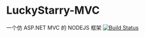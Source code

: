 # LuckyStarry-MVC

一个仿 ASP.NET MVC 的 NODEJS 框架
[![Build Status](https://www.travis-ci.org/LuckyStarry/luckystarry-mvc.svg)](https://www.travis-ci.org/LuckyStarry/luckystarry-mvc)
